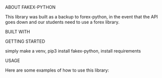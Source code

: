 ABOUT FAKEX-PYTHON

This library was built as a backup to forex-python, in the event that the API 
goes down and our students need to use a forex library.

BUILT WITH

GETTING STARTED

simply make a venv, pip3 install fakex-python, install requirements

USAGE

Here are some examples of how to use this library:
